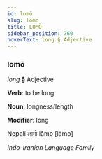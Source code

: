 ```yaml
---
id: lomö
slug: lomö
title: LOMÖ
sidebar_position: 760
hoverText: long § Adjective
---
```


### lomö

*long* **§** Adjective

**Verb**: to be long

**Noun**: longness/length

**Modifier**: long

Nepali लामो lāmo [lämo]

*Indo-Iranian Language Family*